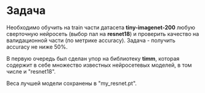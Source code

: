 # Задача
Необходимо обучить на train части датасета **tiny-imagenet-200** любую сверточную нейросеть (выбор пал на **resnet18**) и проверить качество на валидационной части (по метрике accuracy). Задача - получить accuracy не ниже 50%. 

В первую очередь был сделан упор на библиотеку **timm**, которая содержит в себе множество известных нейросетевых моделей, в том числе и "resnet18".

Веса лучшей модели сохранены в "my_resnet.pt".